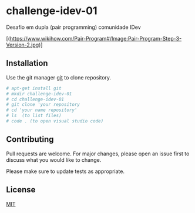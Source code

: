 # challenge-idev-01
Desafio em dupla (pair programming)  comunidade IDev

[(https://www.wikihow.com/Pair-Program#/Image:Pair-Program-Step-3-Version-2.jpg)]


## Installation

Use the git manager [git](https://git-scm.com/downloads) to clone repository.
```bash
# apt-get install git
# mkdir challenge-idev-01
# cd challenge-idev-01
# git clone 'your repository
# cd 'your name repository'
# ls  (to list files)
# code . (to open visual studio code)
```

## Contributing
Pull requests are welcome. For major changes, please open an issue first to discuss what you would like to change.

Please make sure to update tests as appropriate.

## License
[MIT](https://choosealicense.com/licenses/mit/)
